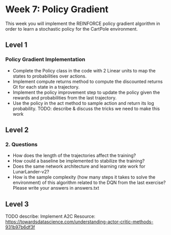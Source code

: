 # Week 7: Policy Gradient

This week you will implement the REINFORCE policy gradient algorithm in order to learn a stochastic policy for the CartPole environment.

## Level 1
### Policy Gradient Implementation
- Complete the Policy class in the code with 2 Linear units to map the states to probabilities over actions.
- Implement compute returns method to compute the discounted returns Gt for each state in a trajectory.
- Implement the policy improvement step to update the policy given the rewards and probabilities from the last trajectory.
- Use the policy in the act method to sample action and return its log probability.
TODO: describe & discuss the tricks we need to make this work

## Level 2
### 2. Questions
- How does the length of the trajectories affect the training?
- How could a baseline be implemented to stabilize the training?
- Does the same network architecture and learning rate work for LunarLander-v2?
- How is the sample complexity (how many steps it takes to solve the environment) of this algorithm related to the DQN from the last exercise?
Please write your answers in answers.txt

## Level 3
TODO describe: Implement A2C
Resource: https://towardsdatascience.com/understanding-actor-critic-methods-931b97b6df3f